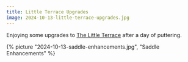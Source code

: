 ```yaml
---
title: Little Terrace Upgrades
image: 2024-10-13-little-terrace-upgrades.jpg
---
```


Enjoying some upgrades to
[The Little Terrace](/posts/2024-06-16-making-of-the-little-terrace) after a day
of puttering.

<!--more-->

{% picture "2024-10-13-saddle-enhancements.jpg", "Saddle Enhancements" %}
